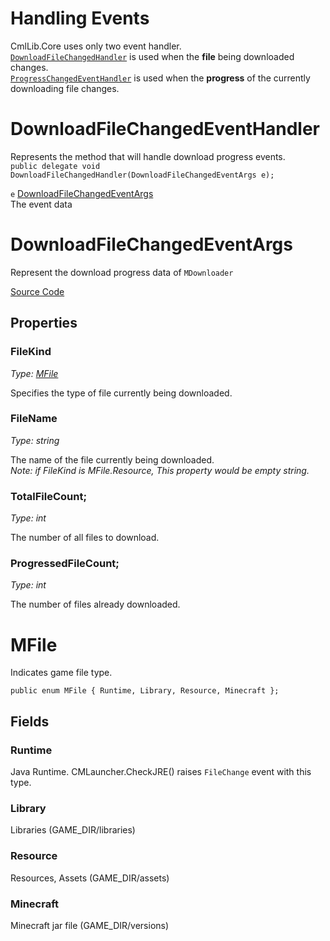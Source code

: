 # Handling Events

CmlLib.Core uses only two event handler.  
[`DownloadFileChangedHandler`](#DownloadFileChangedEventHandler) is used when the **file** being downloaded changes.  
[`ProgressChangedEventHandler`](https://docs.microsoft.com/en-us/dotnet/api/system.componentmodel.progresschangedeventhandler?view=netcore-3.1) is used when the **progress** of the currently downloading file changes.  

# DownloadFileChangedEventHandler

Represents the method that will handle download progress events.  
`public delegate void DownloadFileChangedHandler(DownloadFileChangedEventArgs e);`

`e` [DownloadFileChangedEventArgs](#DownloadFileChangedEventArgs)  
The event data

# DownloadFileChangedEventArgs

Represent the download progress data of `MDownloader`

[Source Code](https://github.com/AlphaBs/CmlLib.Core/blob/master/CmlLib/Core/DownloadFileChangedEventArgs.cs)

## Properties

### FileKind
*Type: [MFile](#MFile)*

Specifies the type of file currently being downloaded.

### FileName
*Type: string*

The name of the file currently being downloaded.  
*Note: if FileKind is MFile.Resource, This property would be empty string.*

### TotalFileCount;
*Type: int*

The number of all files to download.

### ProgressedFileCount;
*Type: int*

The number of files already downloaded.

# MFile

Indicates game file type.

`public enum MFile { Runtime, Library, Resource, Minecraft };`

## Fields

### Runtime
Java Runtime. CMLauncher.CheckJRE() raises `FileChange` event with this type.

### Library
Libraries (GAME_DIR/libraries)

### Resource
Resources, Assets (GAME_DIR/assets)

### Minecraft
Minecraft jar file (GAME_DIR/versions)

